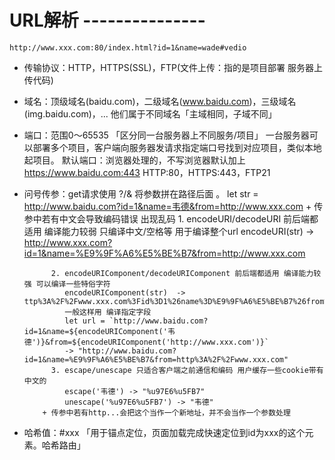 
#  URL解析 ---------------
    http://www.xxx.com:80/index.html?id=1&name=wade#vedio
  
  - 传输协议：HTTP，HTTPS(SSL)，FTP(文件上传：指的是项目部署 服务器上传代码)

  - 域名：顶级域名(baidu.com)，二级域名(www.baidu.com)，三级域名(img.baidu.com)，...
        他们属于不同域名「主域相同，子域不同」

  - 端口：范围0～65535 「区分同一台服务器上不同服务/项目」
         一台服务器可以部署多个项目，客户端向服务器发请求指定端口号找到对应项目，类似本地起项目。
         默认端口：浏览器处理的，不写浏览器默认加上 https://www.baidu.com:443
                  HTTP:80，HTTPS:443，FTP21

  - 问号传参：get请求使用 ?/& 将参数拼在路径后面   。
            let str = http://www.baidu.com?id=1&name=韦德&from=http://www.xxx.com
            + 传参中若有中文会导致编码错误 出现乱码
              1. encodeURI/decodeURI 前后端都适用 编译能力较弱 只编译中文/空格等 用于编译整个url
                 encodeURI(str) -> http://www.xxx.com?id=1&name=%E9%9F%A6%E5%BE%B7&from=http://www.xxx.com
                 
              2. encodeURIComponent/decodeURIComponent 前后端都适用 编译能力较强 可以编译一些特俗字符
                 encodeURIComponent(str)  -> ttp%3A%2F%2Fwww.xxx.com%3Fid%3D1%26name%3D%E9%9F%A6%E5%BE%B7%26from%3Dhttp%3A%2F%2Fwww.xxx.com
                 一般这样用 编译指定字段
                 let url = `http://www.baidu.com?id=1&name=${encodeURIComponent('韦德')}&from=${encodeURIComponent('http://www.xxx.com')}`
                 -> "http://www.baidu.com?id=1&name=%E9%9F%A6%E5%BE%B7&from=http%3A%2F%2Fwww.xxx.com"
              3. escape/unescape 只适合客户端之前通信和编码 用户缓存一些cookie带有中文的
                 escape('韦德') -> "%u97E6%u5FB7"
                 unescape('%u97E6%u5FB7') -> "韦德"
            + 传参中若有http...会把这个当作一个新地址，并不会当作一个参数处理

  - 哈希值：#xxx 「用于锚点定位，页面加载完成快速定位到id为xxx的这个元素。哈希路由」